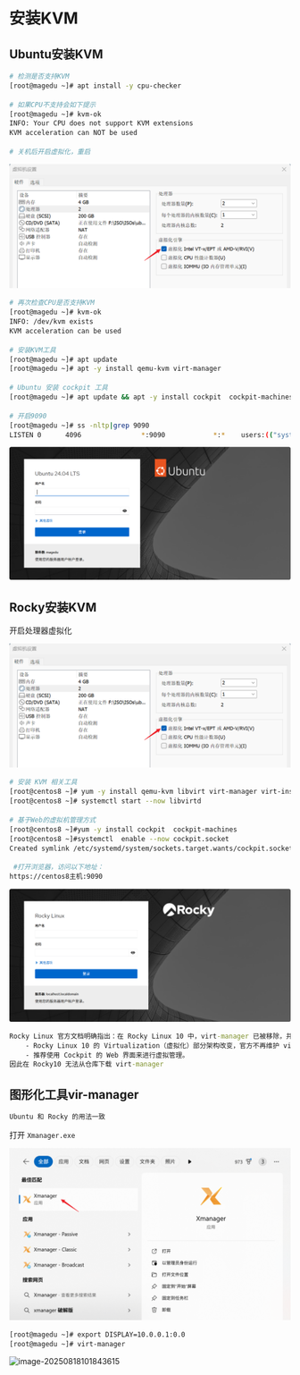 # 安装KVM



## Ubuntu安装KVM

```bash
# 检测是否支持KVM
[root@magedu ~]# apt install -y cpu-checker

# 如果CPU不支持会如下提示
[root@magedu ~]# kvm-ok
INFO: Your CPU does not support KVM extensions
KVM acceleration can NOT be used

# 关机后开启虚拟化，重启
```

![image-20250818094710699](../../markdown_img/image-20250818094710699.png)



```bash
# 再次检查CPU是否支持KVM
[root@magedu ~]# kvm-ok
INFO: /dev/kvm exists
KVM acceleration can be used

# 安装KVM工具
[root@magedu ~]# apt update
[root@magedu ~]# apt -y install qemu-kvm virt-manager

# Ubuntu 安装 cockpit 工具
[root@magedu ~]# apt update && apt -y install cockpit  cockpit-machines

# 开启9090
[root@magedu ~]# ss -nltp|grep 9090
LISTEN 0      4096               *:9090            *:*    users:(("systemd",pid=1,fd=81))  
```

![image-20250818095753174](../../markdown_img/image-20250818095753174.png)





## Rocky安装KVM

开启处理器虚拟化

![image-20250818094710699](../../markdown_img/image-20250818094710699.png)

```bash
# 安装 KVM 相关工具 
[root@centos8 ~]# yum -y install qemu-kvm libvirt virt-manager virt-install virt-viewer
[root@centos8 ~]# systemctl start --now libvirtd

# 基于Web的虚拟机管理方式
[root@centos8 ~]#yum -y install cockpit  cockpit-machines
[root@centos8 ~]#systemctl  enable --now cockpit.socket 
Created symlink /etc/systemd/system/sockets.target.wants/cockpit.socket → /usr/lib/systemd/system/cockpit.socket.

 #打开浏览器，访问以下地址：
https://centos8主机:9090
```

![image-20250818103151488](../../markdown_img/image-20250818103151488.png)



```bat
Rocky Linux 官方文档明确指出：在 Rocky Linux 10 中，virt-manager 已被移除，并由 Cockpit 取代 。
	- Rocky Linux 10 的 Virtualization（虚拟化）部分架构改变，官方不再维护 virt-manager GUI 工具；
	- 推荐使用 Cockpit 的 Web 界面来进行虚拟管理。
因此在 Rocky10 无法从仓库下载 virt-manager
```





## 图形化工具vir-manager

```bat
Ubuntu 和 Rocky 的用法一致
```

打开 `Xmanager.exe`

![image-20250818101332986](../../markdown_img/image-20250818101332986.png)

```bash
[root@magedu ~]# export DISPLAY=10.0.0.1:0.0
[root@magedu ~]# virt-manager
```

![image-20250818101843615](D:\git_repository\cyber_security_learning\markdown_img\image-20250818101843615.png)

